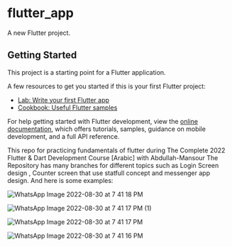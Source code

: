 # flutter_app

A new Flutter project.

## Getting Started

This project is a starting point for a Flutter application.

A few resources to get you started if this is your first Flutter project:

- [Lab: Write your first Flutter app](https://docs.flutter.dev/get-started/codelab)
- [Cookbook: Useful Flutter samples](https://docs.flutter.dev/cookbook)

For help getting started with Flutter development, view the
[online documentation](https://docs.flutter.dev/), which offers tutorials,
samples, guidance on mobile development, and a full API reference.


This repo for practicing fundamentals of flutter  during The Complete 2022 Flutter &amp; Dart Development Course [Arabic] with Abdullah-Mansour
The Repository has many branches for different topics such as Login Screen design , Counter screen that use statfull concept and messenger app design.
And here is some examples:

![WhatsApp Image 2022-08-30 at 7 41 18 PM](https://user-images.githubusercontent.com/75676776/187507699-78cd8b5f-1c47-4c80-a61c-8f91d8d9f663.jpeg)


![WhatsApp Image 2022-08-30 at 7 41 17 PM (1)](https://user-images.githubusercontent.com/75676776/187507705-a51ac565-ff09-4989-872e-a7a8815dd79a.jpeg)


![WhatsApp Image 2022-08-30 at 7 41 17 PM](https://user-images.githubusercontent.com/75676776/187507710-9aeab083-aa4d-4fd9-a4a1-304e793e587c.jpeg)


![WhatsApp Image 2022-08-30 at 7 41 16 PM](https://user-images.githubusercontent.com/75676776/187507712-21d24420-89d9-42fc-8317-79b5a2ecbe25.jpeg)
